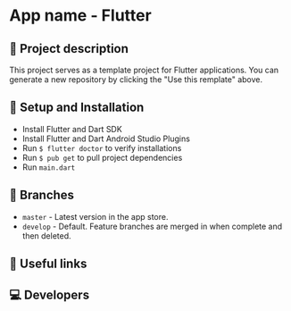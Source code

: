 # App name - Flutter

## 📖 Project description
This project serves as a template project for Flutter applications. You can generate a new repository by clicking the "Use this remplate" above.

## 🔧 Setup and Installation
- Install Flutter and Dart SDK
- Install Flutter and Dart Android Studio Plugins
- Run `$ flutter doctor` to verify installations
- Run `$ pub get` to pull project dependencies
- Run `main.dart`

## 🌲 Branches
* `master` - Latest version in the app store.
* `develop` - Default. Feature branches are merged in when complete and then deleted.

## 🔗 Useful links

## 💻 Developers
